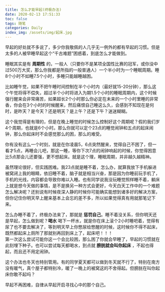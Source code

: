 ```yaml
---
title: 怎么才能早起(终极办法)
date: 2020-02-13 17:51:33
toc: false
tags: 随笔
categories: Daily
index_img: /assets/img/起床.jpg
---
```


早起的好处就不多说了，多少你我敬佩的人几乎无一例外的都有早起的习惯。但是太多的人被早睡早起这个“千古难题”困惑着，到底怎么才能做到。

睡眠其实是有 **周期性** 的，一般人（只要你不是某项全国性比赛的冠军，或你没中过500万大奖，那么你我都是所指的一般普通人）一个半小时为一个睡眠周期。睡8个小时不如睡7.5个小时，多睡只能越睡越困。

比如睡午觉，如果不把午睡时间控制在半个小时内（最好就15-20分钟），那么这个午觉将得不偿失，超过半个小时将进入为期1.5个小时的睡眠周期内，这个时候强行醒来会非常痛苦，如果超长2个小时那么你必定在未来的一个小时里睡的非常香，你会在3个小时的时候醒来，然后痛恨自己睡这么久，会感到不知现在是何时，是昨天？是今天？还是明天？是上午？还是下午？迷迷糊糊。

这个我觉得是有理的，但是在晚上睡觉的时候怎么控制好这个周期呢？假的我们岁4个周期，也就是6个小时。那么你就可以定个23点的睡觉闹钟和五点的起床闹钟，那么你起床时不会感觉那么的困，那么的难受。

你有没有这么一个时刻，就是在你凌晨5，6点突然醒来，觉得自己不困了，但一看才5点，再睡会儿吧，那这一睡，等你下次7点的闹钟响起的时候，你觉得困意比5点那会儿还要强，更不想起床。就是这个理，睡眠周期，并非越久越精神。

虽然理论很好，但实践困难。我23点就是睡不着，怎么办，就算我放下手机躲进被窝闭上我的眼睛，依旧睡不着，脑子就是相当兴奋，那是因为你睡前玩手机了，手机的光线，内容都会导致你难以入睡。也有同学说我没玩睡觉照样睡不着，躺床上就是想今天做的事情，是不是换另一种方式会更好，今天白天工作中的一个难题怎么解决呢？还别说有时候夜深人静的时候你可能确实能想到诸多好的解决方案，但你记住你明天早上醒来基本上会忘的差不多，所以如果觉得真有用就那笔记下来。

怎么办睡不着了，终极办法来了，那就是 **惩罚自己**。睡不着没关系，但你明天还是早起，怎么做到呢？**喝水** 喝下一杯水，就是你在床上滚个2小时睡吧着，觉得有尿了也不要去解决了，等到明天早上你憋尿给憋醒的时候，这时候你不得不起床，既然都起床上厕所了那就别再回到床上了，起床吧！！！  
第一次这么尝试可能你这一个会比较困，那么困了你就会早睡了，早起的习惯就在此刻埋下种子。也可以尝试每天都喝水，到点就 **膀胱就会叫你起床** ，不起也得起，而且还不用定闹钟。

这个办法也冬天也特别管用。有的同学夏天都可以做到冬天就不行了，特别在南方没有暖气，真个屋子都特别冷，暖了一晚上的被窝这的不舍得起。但膀胱在叫你起床你敢不起吗？

早起不再困难，自律从早起开启寻找心中的那个自己。
